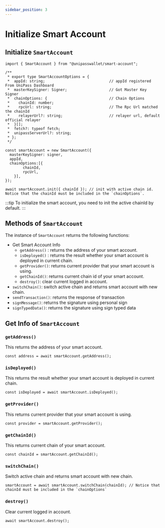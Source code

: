 ```yaml
---
sidebar_position: 3
---
```


# Initialize Smart Account

## Initialize `SmartAccount`

```tsx
import { SmartAccount } from "@unipasswallet/smart-account";

/**
 * export type SmartAccountOptions = {
 *  appId: string;                             // appId registered From UniPass Dashboard
 *  masterKeySigner: Signer;                   // Got Master Key Signer
 *  chainOptions: {                            // Chain Options
 *    chainId: number;
 *    rpcUrl: string;                          // The Rpc Url matched the chainId
 *    relayerUrl?: string;                     // relayer url, default official relayer
 *  }[];
 *  fetch?: typeof fetch;
 *  unipassServerUrl?: string;
 * };
 */

const smartAccount = new SmartAccount({
  masterKeySigner: signer,
  appId,
  chainOptions:[{
		chainId,
		rpcUrl,
	}],
});

await smartAccount.init({ chainId }); // init with active chain id. Notice that the chainId must be included in the `chainOptions`.
```

:::tip
To initialize the smart account, you need to init the active chainId by default.
:::

## Methods of `SmartAccount`

The instance of `SmartAccount` returns the following functions:

- Get Smart Account Info
    - `getAddress()` : returns the address of your smart account.
    - `isDeployed()` : returns the result whether your smart account is deployed in current chain.
    - `getProvider()`: returns current provider that your smart account is using.
    - `getChainId()`: returns current chain id of your smart account.
    - `destroy()`: clear current logged in account.
- `switchChain()`: switch active chain and returns smart account with new chain.
- `sendTransaction()`: returns the response of transaction
- `signMessage()`: returns the signature using personal sign
- `signTypedData()`: returns the signature using sign typed data

## Get Info of `SmartAccount`

### `getAddress()`

This returns the address of your smart account.

```tsx
const address = await smartAccount.getAddress();
```

### `isDeployed()` 

This returns the result whether your smart account is deployed in current chain.

```tsx
const isDeployed = await smartAccount.isDeployed();
```

### `getProvider()`

This returns current provider that your smart account is using.

```tsx
const provider = smartAccount.getProvider();
```

### `getChainId()`

This returns current chain of your smart account.

```tsx
const chainId = smartAccount.getChainId();
```

### `switchChain()`

Switch active chain and returns smart account with new chain.

```tsx
smartAccount = await smartAccount.switchChain(chainId); // Notice that chainId must be included in the `chainOptions`
```

### `destroy()`

Clear current logged in account.

```tsx
await smartAccount.destroy();
```